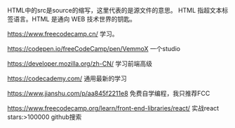 HTML中的src是source的缩写，这里代表的是源文件的意思。
HTML 指超文本标签语言。HTML 是通向 WEB 技术世界的钥匙。

https://www.freecodecamp.cn/ 学习。

https://codepen.io/freeCodeCamp/pen/VemmoX 一个studio

https://developer.mozilla.org/zh-CN/ 学习前端高级

https://codecademy.com/ 通用最新的学习

https://www.jianshu.com/p/aa845f2211e8 免费自学编程，我只推荐FCC

https://www.freecodecamp.org/learn/front-end-libraries/react/ 实战react
stars:>100000   github搜索
